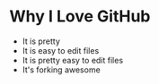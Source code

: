 # Why I Love GitHub

* It is pretty
* It is easy to edit files
* It is pretty easy to edit files
* It's forking awesome